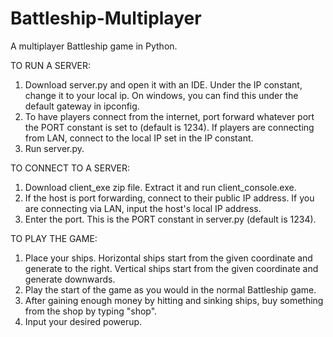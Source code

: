 # Battleship-Multiplayer

A multiplayer Battleship game in Python.

TO RUN A SERVER:
1. Download server.py and open it with an IDE. Under the IP constant, change it to your local ip. On windows, you can find this under the default gateway in ipconfig.
2. To have players connect from the internet, port forward whatever port the PORT constant is set to (default is 1234). If players are connecting from LAN, connect to the local IP set in the IP constant.
3. Run server.py.

TO CONNECT TO A SERVER:
1. Download client_exe zip file. Extract it and run client_console.exe.
2. If the host is port forwarding, connect to their public IP address. If you are connecting via LAN, input the host's local IP address.
3. Enter the port. This is the PORT constant in server.py (default is 1234).

TO PLAY THE GAME:
1. Place your ships. Horizontal ships start from the given coordinate and generate to the right. Vertical ships start from the given coordinate and generate downwards.
2. Play the start of the game as you would in the normal Battleship game.
3. After gaining enough money by hitting and sinking ships, buy something from the shop by typing "shop".
4. Input your desired powerup.
